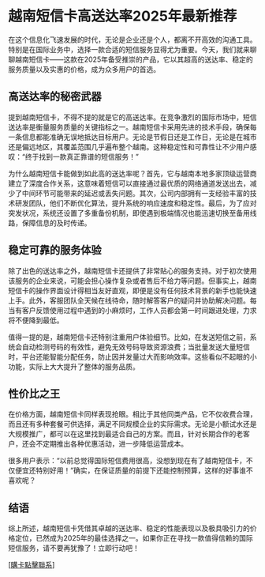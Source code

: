 # 越南短信卡高送达率2025年最新推荐

在这个信息化飞速发展的时代，无论是企业还是个人，都离不开高效的沟通工具。特别是在国际业务中，选择一款合适的短信服务显得尤为重要。今天，我们就来聊聊越南短信卡——这款在2025年备受推崇的产品，它以其超高的送达率、稳定的服务质量以及实惠的价格，成为众多用户的首选。

## 高送达率的秘密武器

提到越南短信卡，不得不提的就是它的高送达率。在竞争激烈的国际市场中，短信送达率是衡量服务质量的关键指标之一。越南短信卡采用先进的技术手段，确保每一条信息都能准确无误地抵达目标用户。无论是节假日还是工作日，无论是在城市还是偏远地区，其覆盖范围几乎遍布整个越南。这种稳定性和可靠性让不少用户感叹：“终于找到一款真正靠谱的短信服务！”

为什么越南短信卡能做到如此高的送达率呢？首先，它与越南本地多家顶级运营商建立了深度合作关系，这意味着短信可以直接通过最优质的网络通道发送出去，减少了中间环节可能带来的延迟或丢失问题。其次，公司内部拥有一支经验丰富的技术研发团队，他们不断优化算法，提升系统的响应速度和稳定性。最后，为了应对突发状况，系统还设置了多重备份机制，即使遇到极端情况也能迅速切换至备用线路，保障信息的及时传递。

## 稳定可靠的服务体验

除了出色的送达率之外，越南短信卡还提供了非常贴心的服务支持。对于初次使用该服务的企业来说，可能会担心操作复杂或者售后不给力等问题。但事实上，越南短信卡的操作界面设计得相当友好直观，即便是没有任何技术背景的新手也能快速上手。此外，客服团队全天候在线待命，随时解答客户的疑问并协助解决问题。每当有客户反馈使用过程中遇到的小麻烦时，工作人员都会第一时间跟进处理，力求将不便降到最低。

值得一提的是，越南短信卡还特别注重用户体验细节。比如，在发送短信之前，系统会自动检测号码的有效性，避免无效号码导致资源浪费；当批量发送大量短信时，平台还能智能分配任务，防止因并发量过大而影响效率。这些看似不起眼的小功能，实际上大大提升了整体的服务品质。

## 性价比之王

在价格方面，越南短信卡同样表现抢眼。相比于其他同类产品，它不仅收费合理，而且还有多种套餐可供选择，满足不同规模企业的实际需求。无论是小额试水还是大规模推广，都可以在这里找到最适合自己的方案。而且，针对长期合作的老客户，还会不定期推出各种优惠活动，进一步降低运营成本。

很多用户表示：“以前总觉得国际短信费用很高，没想到现在有了越南短信卡，不仅便宜还特别好用！”确实，在保证质量的前提下还能控制预算，这样的好事谁不喜欢呢？

## 结语

综上所述，越南短信卡凭借其卓越的送达率、稳定的性能表现以及极具吸引力的价格定位，已然成为2025年的最佳选择之一。如果你正在寻找一款值得信赖的国际短信服务，请不要再犹豫了！立即行动吧！

[[購卡點擊聯系](https://t.me/s/SXDXQF)]